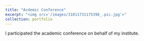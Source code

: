 ```yaml
---
title: "Acdemic Conference"
excerpt: "<img src='/images/31011731175398_.pic.jpg'>"
collection: portfolio
---
```


I participated the academic conference on behalf of my institute.
